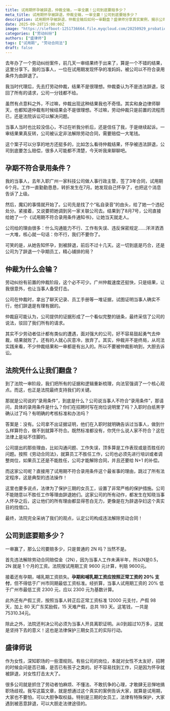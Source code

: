 ```yaml
---
title: 试用期怀孕被辞退，仲裁全输，一审全赢！公司到底要赔多少？
meta_title: 试用期怀孕被辞退，仲裁全输，一审全赢！公司到底要赔多少？
description: 试用期怀孕被辞退，仲裁全输后如何一审翻盘？盛律师分享真实案例，揭示公司以“不符合录用条件”为由辞退孕期员工的违法性。翻盘关键在于公司无法证明具体的录用条件。最终法院判决公司违法解除，赔偿金额远超2N，包括2N赔偿金、孕期哺乳期工资及全薪产假工资，总计超10万元。本文为处于孕期、产期、哺乳期的“三期”女职工提供维权实战指南，即使仲裁失利也不要放弃。
date: 2025-09-28T15:00:00Z
image: "https://slefboot-1251736664.file.myqcloud.com/20250929_probationary_pregnancy.webp"
categories: ["劳动纠纷"]
authors: ["盛律师"]
tags: ["试用期", "劳动合同法"]
draft: false
---
```


去年办了一个劳动纠纷案件，前几天一审结果终于出来了，算是一个不错的结果，这里分享下。我的当事人，一位在试用期发现怀孕的准妈妈，被公司以不符合录用条件为由辞退了。

我当时代理后，先去打劳动仲裁，结果不是很理想。仲裁委认为不是违法辞退，驳回了所有的请求，公司一分钱都不给。

虽然有点意料之外，不过嘛，仲裁出现这种结果我也不奇怪。其实和身边律师聊天，也都知道仲裁有时候结果会不是很理想。不过嘛，劳动仲裁只是前置的流程而已，还是法院诉讼可以解决问题。

当事人当时也比较没信心，不过在听我分析后，还是信任了我，于是继续起诉。一审结果果真反转，公司被认定非法解除劳动合同，需要赔偿一大笔钱。

这个案子可以分享的地方还挺多的，比如怎么看待仲裁结果，怀孕被违法辞退，公司到底要怎么赔偿，很多人可能都不清楚，今天听我来聊聊吧。

## 孕期不符合录用条件？

我的当事人，去年入职广州一家科技公司做人事行政主管，签了3年合同，试用期6个月。工作一直勤勤恳恳，转折发生在7月。她发现自己怀孕了，也把这个消息告诉了上级。

然后，魔幻的事情就开始了。公司先是找了个“私自录音”的由头，给了她一个违纪处分。紧接着，又说要把她调到另一家关联公司去。结果到了8月7号，公司直接给她了一个《试用期不符合录用条件通知书》，让她当天就走人。

公司给的理由很多：什么沟通能力不行、工作有失误、违反保密规定……洋洋洒洒一大堆，核心就一句话：你不行，我们不要你了。

可笑的是，从她告知怀孕，到被辞退，前后不过十几天。这一切到底是巧合，还是公司为了辞退一个孕期员工，精心铺排的局？

## 仲裁为什么会输？

劳动纠纷有前置的仲裁阶段，这个必不可少。广州仲裁速度还挺快，只是结果，让我很意外，也让当事人备受打击。

公司在仲裁时，拿出了聊天记录、员工手册等一堆证据，试图证明当事人确实不行，他们辞退是有理有据的。

仲裁庭可能认为，公司提供的证据形成了一个看似完整的链条，最终采信了公司的说法，驳回了我们所有的请求。

其实不少劳动者估计都有类似的遭遇，面对强大的公司，好不容易鼓起勇气去仲裁，结果就败了。还有的人就心灰意冷，放弃了。其实，仲裁并不是终局，从司法实践来看，不少仲裁结果和一审都是有出入的。所以不要被仲裁影响到，大胆去诉讼。

## 法院凭什么让我们翻盘？

到了法院一审阶段，我们把所有的证据和逻辑重新梳理，向法官强调了一个核心观点。而这，也正是法院最终支持我们的关键。

那就是公司说的“录用条件”，到底是什么？公司说当事人不符合“录用条件”，那请问，具体的录用条件是什么？你们在招聘时写在岗位说明里了吗？入职时白纸黑字确认过了吗？有明确的考核标准和办法吗？

答案是：没有。公司拿不出证据证明，他们在入职时就明确告诉过当事人，做到什么样算符合，做不到就算不符合。既然标准都没有，你凭什么说人家不符合？这在法律上是站不住脚的。

公司提出的那些理由，比如沟通问题、工作失误，顶多算是工作表现或是否胜任的问题。按照《劳动合同法》，就算员工不胜任工作，公司也必须先进行培训或者调整岗位，如果员工还是不能胜任，公司才能解除合同，并且还要给 N+1 的补偿。

而这家公司呢？直接用了试用期不符合录用条件这个最省事的理由，跳过了所有法定程序，这是典型的违法操作！

这里也要多说点，法律为了保护三期的女员工，设置了非常严格的保护措施。公司不能随意以不胜任工作等理由辞退她们。这家公司的所有动作，都发生在知晓当事人怀孕之后，这让他们的所有理由都显得苍白无力，更像是在为辞退孕妇这个真实目的找借口。

最终，法院完全采纳了我们的观点，认定公司构成违法解除劳动合同！

## 公司到底要赔多少？

一审赢了，那么公司要赔多少，只是普通的 2N 吗？当然不是。

首先违法解除劳动合同赔偿金（2N），因为当事人工作未满半年，所以N是0.5，2N 就是 1 个月的工资。法院按试用期工资 9600 元计算，判赔 9600元。

接着还有孕期，哺乳期工资损失。**孕期和哺乳期工资应按照正常工资的 20% 支付**，但不得低于广州市同期最低工资标准。经折算，当事人试用期工资的 20% 低于广州市最低工资 2300 元，应以 2300 元为基数计算。

此外还有产假工资，按照当事人转正后正常工资标准 12000 元支付，产假 98 天，加上 80 天广东奖励假，15 天难产假，总共 193 天。这笔钱，一共是 75310.34元。

除此之外，法院还判决公司必须为当事人开具离职证明。从0到超过10万多，这就是坚持下去的意义！这也是法律保护三期女员工的实际行动。

## 盛律师说

作为女性，深知职场的一些潜规则。有些公司的岗位，本就对女性不太友好，招聘的时候会问是否已婚，是否已有孩子之类的。好不容易找到工作，只是因为怀孕就被辞退，对女性打击太大了。

很多公司就是抓住了劳动者怕麻烦、不懂法、不敢抗争的心理，才敢肆无忌惮地搞职场歧视。我写这篇文章，就是想通过这个真实的案例告诉大家，就算是试用期，大家也不要怕，可以大胆争取权益。特别是三期的女员工，法律有特殊保护，大家遇到被恶意辞退，可以大胆走法律途径的。